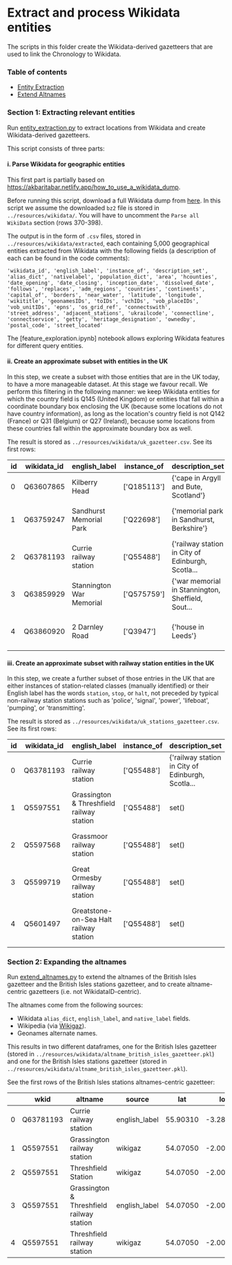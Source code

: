 # Extract and process Wikidata entities

The scripts in this folder create the Wikidata-derived gazetteers that are used to link the Chronology to Wikidata.

### Table of contents

- [Entity Extraction](#extracting-relevant-entities)
- [Extend Altnames](#expanding-the-altnames)

### Section 1: Extracting relevant entities

Run [entity_extraction.py](https://github.com/Living-with-machines/PlaceLinking/blob/18-refactor-wiki-pipeline/wikidata/entity_extraction.py) to extract locations from Wikidata and create Wikidata-derived gazetteers. 

This script consists of three parts:

#### i. Parse Wikidata for geographic entities

This first part is partially based on https://akbaritabar.netlify.app/how_to_use_a_wikidata_dump.

Before running this script, download a full Wikidata dump from [here](https://dumps.wikimedia.org/wikidatawiki/entities/latest-all.json.bz2). In this script we assume the downloaded `bz2` file is stored in `../resources/wikidata/`. You will have to uncomment the `Parse all WikiData` section (rows 370-398).

The output is in the form of `.csv` files, stored in `../resources/wikidata/extracted`, each containing 5,000 geographical entities extracted from Wikidata with the following fields (a description of each can be found in the code comments):

```
'wikidata_id', 'english_label', 'instance_of', 'description_set', 'alias_dict', 'nativelabel', 'population_dict', 'area', 'hcounties', 'date_opening', 'date_closing', 'inception_date', 'dissolved_date', 'follows', 'replaces', 'adm_regions', 'countries', 'continents', 'capital_of', 'borders', 'near_water', 'latitude', 'longitude', 'wikititle', 'geonamesIDs', 'toIDs', 'vchIDs', 'vob_placeIDs', 'vob_unitIDs', 'epns', 'os_grid_ref', 'connectswith', 'street_address', 'adjacent_stations', 'ukrailcode', 'connectline', 'connectservice', 'getty', 'heritage_designation', 'ownedby', 'postal_code', 'street_located'
```

The [feature_exploration.ipynb] notebook allows exploring Wikidata features for different query entities.

#### ii. Create an approximate subset with entities in the UK

In this step, we create a subset with those entities that are in the UK today, to have a more manageable dataset. At this stage we favour recall. We perform this filtering in the following manner: we keep Wikidata entities for which the country field is Q145 (United Kingdom) or entities that fall within a coordinate boundary box enclosing the UK (because some locations do not have country information), as long as the location's country field is not Q142 (France) or Q31 (Belgium) or Q27 (Ireland), because some locations from these countries fall within the approximate boundary box as well.

The result is stored as `../resources/wikidata/uk_gazetteer.csv`. See its first rows:

| id | wikidata_id | english_label            | instance_of | description_set                                   | alias_dict                                        | ... | heritage_designation | postal_code  |
|---|-------------|--------------------------|-------------|---------------------------------------------------|---------------------------------------------------|-----|----------------------|--------------|
| 0 | Q63607865   | Kilberry Head            | ['Q185113'] | {'cape in Argyll and Bute, Scotland'}             | {'en': ['Kilberry Head']}                         | ... | NaN                  | NaN          |
| 1 | Q63759247   | Sandhurst Memorial Park  | ['Q22698']  | {'memorial park in Sandhurst, Berkshire'}         | {'en': ['Sandhurst Memorial Park']}               | ... | NaN                  | NaN          |
| 2 | Q63781193   | Currie railway station   | ['Q55488']  | {'railway station in City of Edinburgh, Scotla... | {'en': ['Currie railway station']}                | ... | NaN                  | NaN          |
| 3 | Q63859929   | Stannington War Memorial | ['Q575759'] | {'war memorial in Stannington, Sheffield, Sout... | {'en': ['Stannington War Memorial']}              | ... | Q15700834            | NaN          |
| 4 | Q63860920   | 2 Darnley Road           | ['Q3947']   | {'house in Leeds'}                                | {'en-gb': ['2 Darnley Road'], 'en': ['2 Darnle... | ... | NaN                  | ['LS16 5JF'] |

#### iii. Create an approximate subset with railway station entities in the UK

In this step, we create a further subset of those entries in the UK that are either instances of station-related classes (manually identified) or their English label has the words `station`, `stop`, or `halt`, not preceded by typical non-railway station stations such as 'police', 'signal', 'power', 'lifeboat', 'pumping', or 'transmitting'.

The result is stored as `../resources/wikidata/uk_stations_gazetteer.csv`. See its first rows:

| id | wikidata_id | english_label                             | instance_of | description_set                                   | alias_dict                                        | ... | street_located | postal_code |
|---|-------------|-------------------------------------------|-------------|---------------------------------------------------|---------------------------------------------------|-----|----------------|-------------|
| 0 | Q63781193   | Currie railway station                    | ['Q55488']  | {'railway station in City of Edinburgh, Scotla... | {'en': ['Currie railway station']}                | ... | NaN            | NaN         |
| 1 | Q5597551    | Grassington & Threshfield railway station | ['Q55488']  | set()                                             | {'en': ['Grassington & Threshfield railway sta... | ... | NaN            | NaN         |
| 2 | Q5597568    | Grassmoor railway station                 | ['Q55488']  | set()                                             | {'en': ['Grassmoor railway station']}             | ... | NaN            | NaN         |
| 3 | Q5599719    | Great Ormesby railway station             | ['Q55488']  | set()                                             | {'en': ['Great Ormesby railway station']}         | ... | NaN            | NaN         |
| 4 | Q5601497    | Greatstone-on-Sea Halt railway station    | ['Q55488']  | set()                                             | {'en': ['Greatstone-on-Sea Halt railway statio... | ... | NaN            | NaN         |


### Section 2: Expanding the altnames

Run [extend_altnames.py](https://github.com/Living-with-machines/PlaceLinking/blob/18-refactor-wiki-pipeline/wikidata/extend_altnames.py) to extend the altnames of the British Isles gazetteer and the British Isles stations gazetteer, and to create altname-centric gazetteers (i.e. not WikidataID-centric).

The altnames come from the following sources:
* Wikidata `alias_dict`, `english_label`, and `native_label` fields.
* Wikipedia (via [Wikigaz](https://github.com/Living-with-machines/lwm_GIR19_resolving_places/tree/master/gazetteer_construction)).
* Geonames alternate names.

This results in two different dataframes, one for the British Isles gazetteer (stored in `../resources/wikidata/altname_british_isles_gazetteer.pkl`) and one for the British Isles stations gazetteer (stored in `../resources/wikidata/altname_british_isles_gazetteer.pkl`).

See the first rows of the British Isles stations altnames-centric gazetteer:

|   | wkid      | altname                                   | source        | lat      | lon       |
|---|-----------|-------------------------------------------|---------------|----------|-----------|
| 0 | Q63781193 | Currie railway station                    | english_label | 55.90310 | -3.283500 |
| 1 | Q5597551  | Grassington railway station               | wikigaz       | 54.07050 | -2.009800 |
| 2 | Q5597551  | Threshfield Station                       | wikigaz       | 54.07050 | -2.009800 |
| 3 | Q5597551  | Grassington & Threshfield railway station | english_label | 54.07050 | -2.009800 |
| 4 | Q5597551  | Threshfield railway station               | wikigaz       | 54.07050 | -2.009800 |
